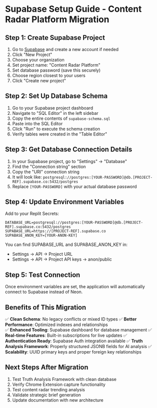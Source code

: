 # Supabase Setup Guide - Content Radar Platform Migration

## Step 1: Create Supabase Project

1. Go to [Supabase](https://supabase.com) and create a new account if needed
2. Click "New Project"
3. Choose your organization
4. Set project name: "Content Radar Platform"
5. Set database password (save this securely)
6. Choose region closest to your users
7. Click "Create new project"

## Step 2: Set Up Database Schema

1. Go to your Supabase project dashboard
2. Navigate to "SQL Editor" in the left sidebar
3. Copy the entire contents of `supabase-schema.sql` 
4. Paste into the SQL Editor
5. Click "Run" to execute the schema creation
6. Verify tables were created in the "Table Editor"

## Step 3: Get Database Connection Details

1. In your Supabase project, go to "Settings" → "Database"
2. Find the "Connection string" section
3. Copy the "URI" connection string
4. It will look like: `postgresql://postgres:[YOUR-PASSWORD]@db.[PROJECT-REF].supabase.co:5432/postgres`
5. Replace `[YOUR-PASSWORD]` with your actual database password

## Step 4: Update Environment Variables

Add to your Replit Secrets:
```
DATABASE_URL=postgresql://postgres:[YOUR-PASSWORD]@db.[PROJECT-REF].supabase.co:5432/postgres
SUPABASE_URL=https://[PROJECT-REF].supabase.co
SUPABASE_ANON_KEY=[YOUR-ANON-KEY]
```

You can find SUPABASE_URL and SUPABASE_ANON_KEY in:
- Settings → API → Project URL
- Settings → API → Project API keys → anon/public

## Step 5: Test Connection

Once environment variables are set, the application will automatically connect to Supabase instead of Neon.

## Benefits of This Migration

✅ **Clean Schema**: No legacy conflicts or mixed ID types
✅ **Better Performance**: Optimized indexes and relationships  
✅ **Enhanced Tooling**: Supabase dashboard for database management
✅ **Real-time Features**: Built-in subscriptions for live updates
✅ **Authentication Ready**: Supabase Auth integration available
✅ **Truth Analysis Framework**: Properly structured JSONB fields for AI analysis
✅ **Scalability**: UUID primary keys and proper foreign key relationships

## Next Steps After Migration

1. Test Truth Analysis Framework with clean database
2. Verify Chrome Extension capture functionality  
3. Test content radar trending analysis
4. Validate strategic brief generation
5. Update documentation with new architecture